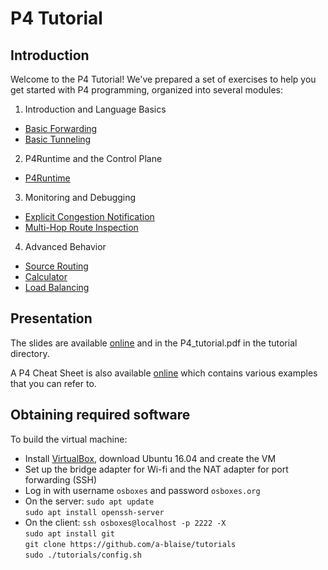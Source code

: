 # P4 Tutorial

## Introduction

Welcome to the P4 Tutorial! We've prepared a set of exercises to help
you get started with P4 programming, organized into several modules:

1. Introduction and Language Basics
* [Basic Forwarding](./exercises/basic)
* [Basic Tunneling](./exercises/basic_tunnel)

2. P4Runtime and the Control Plane
* [P4Runtime](./exercises/p4runtime)

3. Monitoring and Debugging
* [Explicit Congestion Notification](./exercises/ecn)
* [Multi-Hop Route Inspection](./exercises/mri)

4. Advanced Behavior
* [Source Routing](./exercises/source_routing)
* [Calculator](./exercises/calc)
* [Load Balancing](./exercises/load_balance)

## Presentation 

The slides are available [online](http://bit.ly/p4d2-2018-spring) and
in the P4_tutorial.pdf in the tutorial directory.

A P4 Cheat Sheet is also available [online](https://drive.google.com/file/d/1Z8woKyElFAOP6bMd8tRa_Q4SA1cd_Uva/view?usp=sharing)
which contains various examples that you can refer to.
        
## Obtaining required software

To build the virtual machine:
- Install [VirtualBox](https://virtualbox.org), download Ubuntu 16.04 and create the VM
- Set up the bridge adapter for Wi-fi and the NAT adapter for port forwarding (SSH)
- Log in with username `osboxes` and password `osboxes.org`
- On the server: `sudo apt update`<br/>
`sudo apt install openssh-server`
- On the client: `ssh osboxes@localhost -p 2222 -X`<br/>
`sudo apt install git`<br/>
`git clone https://github.com/a-blaise/tutorials`<br/>
`sudo ./tutorials/config.sh`
